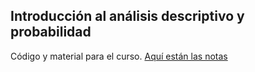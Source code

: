 Introducción al análisis descriptivo y probabilidad
---------------------------------------------------

Código y material para el curso. [Aquí están las notas](https://descriptiva-probabilidad-em.netlify.app/)
